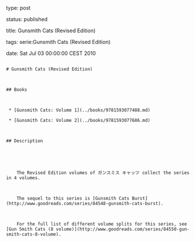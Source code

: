 type: post
status: published
title: Gunsmith Cats (Revised Edition)
tags: serie:Gunsmith Cats (Revised Edition)
date: Sat Jul 03 00:00:00 CEST 2010
~~~~~~
# Gunsmith Cats (Revised Edition)

## Books

 * [Gunsmith Cats: Volume 1](../books/9781593077488.md)
 * [Gunsmith Cats: Volume 2](../books/9781593077686.md)

## Description


    The Revised Edition volumes of ガンスミス キャッツ collect the series in 4 volumes.
    
    The sequel to this series is [Gunsmith Cats Burst](http://www.goodreads.com/series/84548-gunsmith-cats-burst).
    
    For the full list of different volume splits for this series, see [Gun Smith Cats (8 volume)](http://www.goodreads.com/series/84550-gun-smith-cats-8-volume).


